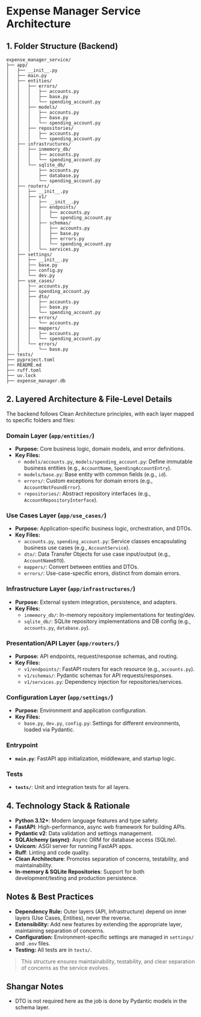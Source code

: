 
# Expense Manager Service Architecture

## 1. Folder Structure (Backend)

```text
expense_manager_service/
├── app/
│   ├── __init__.py
│   ├── main.py
│   ├── entities/
│   │   ├── errors/
│   │   │   ├── accounts.py
│   │   │   ├── base.py
│   │   │   └── spending_account.py
│   │   ├── models/
│   │   │   ├── accounts.py
│   │   │   ├── base.py
│   │   │   └── spending_account.py
│   │   ├── repositories/
│   │   │   ├── accounts.py
│   │   │   └── spending_account.py
│   ├── infrastructures/
│   │   ├── inmemory_db/
│   │   │   ├── accounts.py
│   │   │   └── spending_account.py
│   │   └── sqlite_db/
│   │       ├── accounts.py
│   │       ├── database.py
│   │       └── spending_account.py
│   ├── routers/
│   │   ├── __init__.py
│   │   ├── v1/
│   │   │   ├── __init__.py
│   │   │   ├── endpoints/
│   │   │   │   ├── accounts.py
│   │   │   │   └── spending_account.py
│   │   │   ├── schemas/
│   │   │   │   ├── accounts.py
│   │   │   │   ├── base.py
│   │   │   │   ├── errors.py
│   │   │   │   └── spending_account.py
│   │   │   └── services.py
│   ├── settings/
│   │   ├── __init__.py
│   │   ├── base.py
│   │   ├── config.py
│   │   └── dev.py
│   ├── use_cases/
│   │   ├── accounts.py
│   │   ├── spending_account.py
│   │   ├── dto/
│   │   │   ├── accounts.py
│   │   │   ├── base.py
│   │   │   └── spending_account.py
│   │   ├── errors/
│   │   │   └── accounts.py
│   │   ├── mappers/
│   │   │   ├── accounts.py
│   │   │   └── spending_account.py
│   │   └── errors/
│   │       └── base.py
├── tests/
├── pyproject.toml
├── README.md
├── ruff.toml
├── uv.lock
├── expense_manager.db
```

## 2. Layered Architecture & File-Level Details

The backend follows Clean Architecture principles, with each layer mapped to specific folders and files:

### Domain Layer (`app/entities/`)

- **Purpose:** Core business logic, domain models, and error definitions.
- **Key Files:**
  - `models/accounts.py`, `models/spending_account.py`: Define immutable business entities (e.g., `AccountName`, `SpendingAccountEntry`).
  - `models/base.py`: Base entity with common fields (e.g., `id`).
  - `errors/`: Custom exceptions for domain errors (e.g., `AccountNotFoundError`).
  - `repositories/`: Abstract repository interfaces (e.g., `AccountRepositoryInterface`).

### Use Cases Layer (`app/use_cases/`)

- **Purpose:** Application-specific business logic, orchestration, and DTOs.
- **Key Files:**
  - `accounts.py`, `spending_account.py`: Service classes encapsulating business use cases (e.g., `AccountService`).
  - `dto/`: Data Transfer Objects for use case input/output (e.g., `AccountNameDTO`).
  - `mappers/`: Convert between entities and DTOs.
  - `errors/`: Use-case-specific errors, distinct from domain errors.

### Infrastructure Layer (`app/infrastructures/`)

- **Purpose:** External system integration, persistence, and adapters.
- **Key Files:**
  - `inmemory_db/`: In-memory repository implementations for testing/dev.
  - `sqlite_db/`: SQLite repository implementations and DB config (e.g., `accounts.py`, `database.py`).

### Presentation/API Layer (`app/routers/`)

- **Purpose:** API endpoints, request/response schemas, and routing.
- **Key Files:**
  - `v1/endpoints/`: FastAPI routers for each resource (e.g., `accounts.py`).
  - `v1/schemas/`: Pydantic schemas for API requests/responses.
  - `v1/services.py`: Dependency injection for repositories/services.

### Configuration Layer (`app/settings/`)

- **Purpose:** Environment and application configuration.
- **Key Files:**
  - `base.py`, `dev.py`, `config.py`: Settings for different environments, loaded via Pydantic.

### Entrypoint

- **`main.py`**: FastAPI app initialization, middleware, and startup logic.

### Tests

- **`tests/`**: Unit and integration tests for all layers.

## 4. Technology Stack & Rationale

- **Python 3.12+**: Modern language features and type safety.
- **FastAPI**: High-performance, async web framework for building APIs.
- **Pydantic v2**: Data validation and settings management.
- **SQLAlchemy (async)**: Async ORM for database access (SQLite).
- **Uvicorn**: ASGI server for running FastAPI apps.
- **Ruff**: Linting and code quality.
- **Clean Architecture**: Promotes separation of concerns, testability, and maintainability.
- **In-memory & SQLite Repositories**: Support for both development/testing and production persistence.

## Notes & Best Practices

- **Dependency Rule:** Outer layers (API, Infrastructure) depend on inner layers (Use Cases, Entities), never the reverse.
- **Extensibility:** Add new features by extending the appropriate layer, maintaining separation of concerns.
- **Configuration:** Environment-specific settings are managed in `settings/` and `.env` files.
- **Testing:** All tests are in `tests/`.

> This structure ensures maintainability, testability, and clear separation of concerns as the service evolves.

## Shangar Notes

- DTO is not required here as the job is done by Pydantic models in the schema layer.

